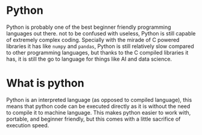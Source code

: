 # Python
Python is probably one of the best beginner friendly programming languages out there. not to be confused with useless, Python is still capable of extremely complex coding. Specially with the mirade of C powered libraries it has like `numpy` and `pandas`, Python is still relatively slow compared to other programming languages, but thanks to the C compiled libraries it has, it is still the go to language for things like AI and data science.

# What is python
Python is an interpreted language (as opposed to compiled language), this means that python code can be executed directly as it is without the need to compile it to machine language.
This makes python easier to work with, portable, and beginner friendly, but this comes with a little sacrifice of execution speed.
